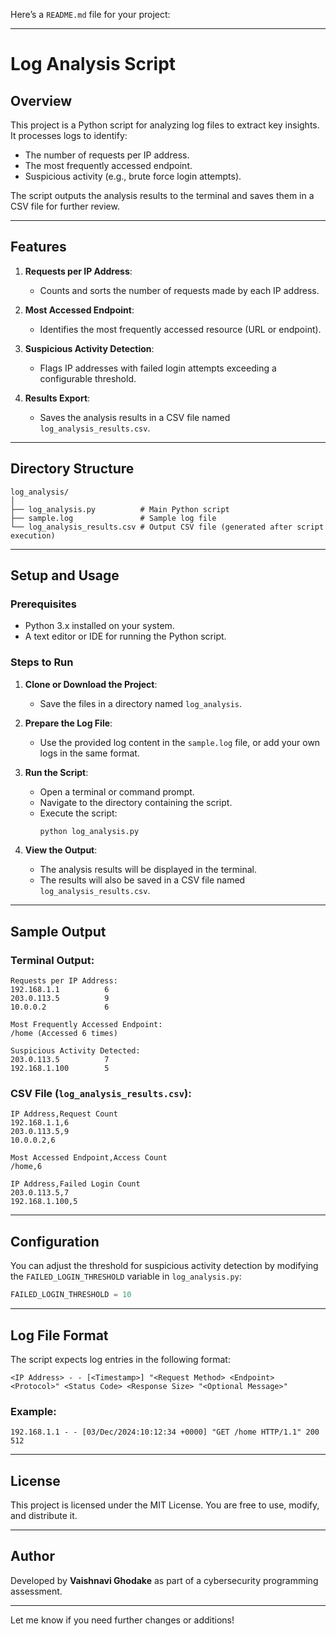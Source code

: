 Here’s a `README.md` file for your project:

---

# Log Analysis Script

## **Overview**

This project is a Python script for analyzing log files to extract key insights. It processes logs to identify:
- The number of requests per IP address.
- The most frequently accessed endpoint.
- Suspicious activity (e.g., brute force login attempts).

The script outputs the analysis results to the terminal and saves them in a CSV file for further review.

---

## **Features**

1. **Requests per IP Address**:
   - Counts and sorts the number of requests made by each IP address.

2. **Most Accessed Endpoint**:
   - Identifies the most frequently accessed resource (URL or endpoint).

3. **Suspicious Activity Detection**:
   - Flags IP addresses with failed login attempts exceeding a configurable threshold.

4. **Results Export**:
   - Saves the analysis results in a CSV file named `log_analysis_results.csv`.

---

## **Directory Structure**

```plaintext
log_analysis/
│
├── log_analysis.py          # Main Python script
├── sample.log               # Sample log file
└── log_analysis_results.csv # Output CSV file (generated after script execution)
```

---

## **Setup and Usage**

### Prerequisites
- Python 3.x installed on your system.
- A text editor or IDE for running the Python script.

### Steps to Run
1. **Clone or Download the Project**:
   - Save the files in a directory named `log_analysis`.

2. **Prepare the Log File**:
   - Use the provided log content in the `sample.log` file, or add your own logs in the same format.

3. **Run the Script**:
   - Open a terminal or command prompt.
   - Navigate to the directory containing the script.
   - Execute the script:
     ```bash
     python log_analysis.py
     ```

4. **View the Output**:
   - The analysis results will be displayed in the terminal.
   - The results will also be saved in a CSV file named `log_analysis_results.csv`.

---

## **Sample Output**

### Terminal Output:
```plaintext
Requests per IP Address:
192.168.1.1          6
203.0.113.5          9
10.0.0.2             6

Most Frequently Accessed Endpoint:
/home (Accessed 6 times)

Suspicious Activity Detected:
203.0.113.5          7
192.168.1.100        5
```

### CSV File (`log_analysis_results.csv`):
```csv
IP Address,Request Count
192.168.1.1,6
203.0.113.5,9
10.0.0.2,6

Most Accessed Endpoint,Access Count
/home,6

IP Address,Failed Login Count
203.0.113.5,7
192.168.1.100,5
```

---

## **Configuration**

You can adjust the threshold for suspicious activity detection by modifying the `FAILED_LOGIN_THRESHOLD` variable in `log_analysis.py`:

```python
FAILED_LOGIN_THRESHOLD = 10
```

---

## **Log File Format**

The script expects log entries in the following format:
```
<IP Address> - - [<Timestamp>] "<Request Method> <Endpoint> <Protocol>" <Status Code> <Response Size> "<Optional Message>"
```

### Example:
```plaintext
192.168.1.1 - - [03/Dec/2024:10:12:34 +0000] "GET /home HTTP/1.1" 200 512
```

---

## **License**

This project is licensed under the MIT License. You are free to use, modify, and distribute it.

---

## **Author**

Developed by **Vaishnavi Ghodake** as part of a cybersecurity programming assessment.

---

Let me know if you need further changes or additions!
 
